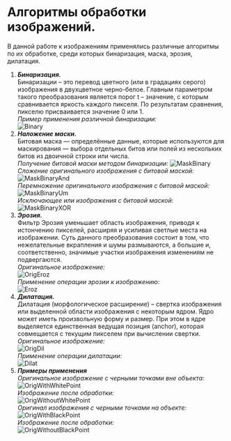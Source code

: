 # Алгоритмы обработки изображений.
В данной работе к изображениям применялись различные алгоритмы по их обработке, среди которых бинаризация, маска, эрозия, дилатация.

1. ***Бинаризация.***  
Бинаризации – это перевод цветного (или в градациях серого) изображения в двухцветное черно-белое. Главным параметром такого преобразования является порог t – значение, с которым сравнивается яркость каждого пикселя. По результатам сравнения, пикселю присваивается значение 0 или 1.  
*Пример применения различной бинаризации:*  
![Binary](./img/binaryExample.png)   
3. ***Наложение маски.***  
Битовая маска — определённые данные, которые используются для маскирования — выбора отдельных битов или полей из нескольких битов из двоичной строки или числа.  
*Получение битовой маски методом бинаризации:*
![MaskBinary](./img/MaskWithBinary.png)  
*Сложение оригинального изображения с битовой маской:*
![MaskBinaryAnd](./img/OrigWithMaskAnd.png)  
*Перемножение оригинального изображения с битовой маской:*
![MaskBinaryUm](./img/OrigWithMaskUmn.png)  
*Исключающее или изображения с битовой маской:*
![MaskBinaryXOR](./img/OrigWithMaskXOR.png)    
5. ***Эрозия.***  
Фильтр Эрозия уменьшает область изображения, приводя к истончению пикселей, расширяя и усиливая светлые места на изображении. Суть данного преобразования состоит в том, что нежелательные вкрапления и шумы размываются, а большие и, соответственно, значимые участки изображения изменениям не подвергаются.  
*Оригинальное изображение:*  
![OrigEroz](./img/ErozOrig.png)  
*Применение операции эрозии к изображению:*  
![Eroz](./img/ErozMask.png)   
7. ***Дилатация.***  
Дилатация (морфологическое расширение) – свертка изображения или выделенной области изображения с некоторым ядром. Ядро может иметь произвольную форму и размер. При этом в ядре выделяется единственная ведущая позиция (anchor), которая совмещается с текущим пикселем при вычислении свертки.  
*Оригинальное изображение:*    
![OrigDil](./img/ErozOrig.png)  
*Применение операции дилатации:*  
![Dilat](./img/Dilat.png)  
8. ***Примеры применения***  
*Оригинальное изображение с черными точками вне объекта:*  
![OrigWithWhitePoint](./img/OrigWithPoint.png)    
*Изображение после обработки:*  
![OrigWithoutWhitePoint](./img/OrigWithoutPoint.png)    
*Оригинал изображения с черными точками на объекте:*  
![OrigWithBlackPoint](./img/OrigWithPointBlack.png)    
*Изображение после обработки:*  
![OrigWithoutBlackPoint](./img/OrigWithoutPointBlack.png)
